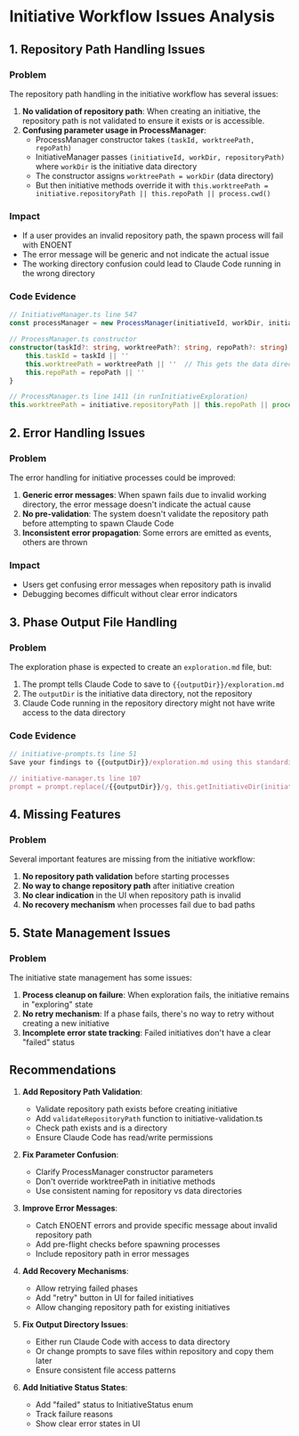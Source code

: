 # Initiative Workflow Issues Analysis

## 1. Repository Path Handling Issues

### Problem
The repository path handling in the initiative workflow has several issues:

1. **No validation of repository path**: When creating an initiative, the repository path is not validated to ensure it exists or is accessible.
2. **Confusing parameter usage in ProcessManager**: 
   - ProcessManager constructor takes `(taskId, worktreePath, repoPath)`
   - InitiativeManager passes `(initiativeId, workDir, repositoryPath)` where `workDir` is the initiative data directory
   - The constructor assigns `worktreePath = workDir` (data directory)
   - But then initiative methods override it with `this.worktreePath = initiative.repositoryPath || this.repoPath || process.cwd()`

### Impact
- If a user provides an invalid repository path, the spawn process will fail with ENOENT
- The error message will be generic and not indicate the actual issue
- The working directory confusion could lead to Claude Code running in the wrong directory

### Code Evidence
```typescript
// InitiativeManager.ts line 547
const processManager = new ProcessManager(initiativeId, workDir, initiative.repositoryPath || process.cwd())

// ProcessManager.ts constructor
constructor(taskId?: string, worktreePath?: string, repoPath?: string) {
    this.taskId = taskId || ''
    this.worktreePath = worktreePath || ''  // This gets the data directory
    this.repoPath = repoPath || ''
}

// ProcessManager.ts line 1411 (in runInitiativeExploration)
this.worktreePath = initiative.repositoryPath || this.repoPath || process.cwd()
```

## 2. Error Handling Issues

### Problem
The error handling for initiative processes could be improved:

1. **Generic error messages**: When spawn fails due to invalid working directory, the error message doesn't indicate the actual cause
2. **No pre-validation**: The system doesn't validate the repository path before attempting to spawn Claude Code
3. **Inconsistent error propagation**: Some errors are emitted as events, others are thrown

### Impact
- Users get confusing error messages when repository path is invalid
- Debugging becomes difficult without clear error indicators

## 3. Phase Output File Handling

### Problem
The exploration phase is expected to create an `exploration.md` file, but:

1. The prompt tells Claude Code to save to `{{outputDir}}/exploration.md`
2. The `outputDir` is the initiative data directory, not the repository
3. Claude Code running in the repository directory might not have write access to the data directory

### Code Evidence
```typescript
// initiative-prompts.ts line 51
Save your findings to {{outputDir}}/exploration.md using this standardized structure:

// initiative-manager.ts line 107
prompt = prompt.replace(/{{outputDir}}/g, this.getInitiativeDir(initiative.id))
```

## 4. Missing Features

### Problem
Several important features are missing from the initiative workflow:

1. **No repository path validation** before starting processes
2. **No way to change repository path** after initiative creation
3. **No clear indication** in the UI when repository path is invalid
4. **No recovery mechanism** when processes fail due to bad paths

## 5. State Management Issues

### Problem
The initiative state management has some issues:

1. **Process cleanup on failure**: When exploration fails, the initiative remains in "exploring" state
2. **No retry mechanism**: If a phase fails, there's no way to retry without creating a new initiative
3. **Incomplete error state tracking**: Failed initiatives don't have a clear "failed" status

## Recommendations

1. **Add Repository Path Validation**:
   - Validate repository path exists before creating initiative
   - Add `validateRepositoryPath` function to initiative-validation.ts
   - Check path exists and is a directory
   - Ensure Claude Code has read/write permissions

2. **Fix Parameter Confusion**:
   - Clarify ProcessManager constructor parameters
   - Don't override worktreePath in initiative methods
   - Use consistent naming for repository vs data directories

3. **Improve Error Messages**:
   - Catch ENOENT errors and provide specific message about invalid repository path
   - Add pre-flight checks before spawning processes
   - Include repository path in error messages

4. **Add Recovery Mechanisms**:
   - Allow retrying failed phases
   - Add "retry" button in UI for failed initiatives
   - Allow changing repository path for existing initiatives

5. **Fix Output Directory Issues**:
   - Either run Claude Code with access to data directory
   - Or change prompts to save files within repository and copy them later
   - Ensure consistent file access patterns

6. **Add Initiative Status States**:
   - Add "failed" status to InitiativeStatus enum
   - Track failure reasons
   - Show clear error states in UI